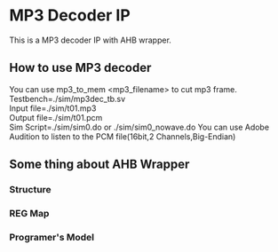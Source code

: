 # MP3 Decoder IP

This is a MP3 decoder IP with AHB wrapper.

## How to use MP3 decoder 

You can use mp3_to_mem <mp3_filename> to cut mp3 frame.  
Testbench=./sim/mp3dec_tb.sv  
Input file=./sim/t01.mp3  
Output file=./sim/t01.pcm  
Sim Script=./sim/sim0.do or ./sim/sim0_nowave.do 
You can use Adobe Audition to listen to the PCM file(16bit,2 Channels,Big-Endian)

## Some thing  about AHB Wrapper

### Structure



### REG Map



### Programer's Model


